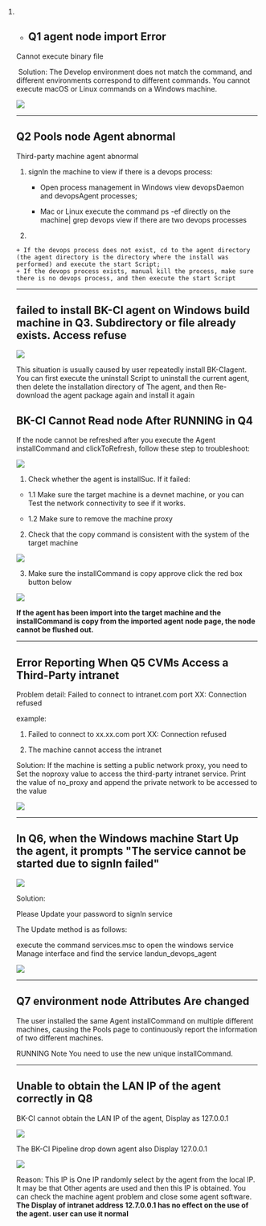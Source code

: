  1. + ## Q1 agent node import Error 

     Cannot execute binary file 

     ​ 	 Solution: The Develop environment does not match the command, and different environments correspond to different commands.  You cannot execute macOS or Linux commands on a Windows machine. 

     ![](../../../assets/import_error.png) 

     --- 

     ## Q2 Pools node Agent abnormal 

     Third-party machine agent abnormal 

     1. signIn the machine to view if there is a devops process: 

        + Open process management in Windows view devopsDaemon and devopsAgent processes; 

        + Mac or Linux execute the command ps -ef directly on the machine| grep devops view if there are two devops processes 

          

     2. 

        + If the devops process does not exist, cd to the agent directory (the agent directory is the directory where the install was performed) and execute the start Script; 
        + If the devops process exists, manual kill the process, make sure there is no devops process, and then execute the start Script 

     --- 

     ## failed to install BK-CI agent on Windows build machine in Q3. Subdirectory or file already exists. Access refuse 

     ![](../../../assets/企业微信截图_16393825053890-3096967.png) 

     This situation is usually caused by user repeatedly install BK-CIagent. You can first execute the uninstall Script to uninstall the current agent, then delete the installation directory of The agent, and then Re-download the agent package again and install it again 

     ## BK-CI Cannot Read node After RUNNING in Q4 

     If the node cannot be refreshed after you execute the Agent installCommand and clickToRefresh, follow these step to troubleshoot: 

     ![](../../../assets/get-node-error.png) 

     1. Check whether the agent is installSuc. If it failed: 

     - 1.1 Make sure the target machine is a devnet machine, or you can Test the network connectivity to see if it works. 

     - 1.2 Make sure to remove the machine proxy 

      

     2. Check that the copy command is consistent with the system of the target machine 

     ![](../../../assets/image-20220831184628259.png) 

     3. Make sure the installCommand is copy approve click the red box button below 

     ![](../../../assets/image-20220831184641257.png) 

     **If the agent has been import into the target machine and the installCommand is copy from the imported agent node page, the node cannot be flushed out.** 

     --- 

     ## Error Reporting When Q5 CVMs Access a Third-Party intranet 

     Problem detail: Failed to connect to intranet.com port XX: Connection refused 

     example: 

     1. Failed to connect to xx.xx.com port XX: Connection refused 

     2. The machine cannot access the intranet 

     Solution: If the machine is setting a public network proxy, you need to Set the noproxy value to access the third-party intranet service. Print the value of no_proxy and append the private network to be accessed to the value 

     ![](../../../assets/fail_to_connect.png) 

     --- 

     ## In Q6, when the Windows machine Start Up the agent, it prompts "The service cannot be started due to signIn failed" 

     ![](../../../assets/image-20220831154909517.png) 

     Solution: 

     Please Update your password to signIn service 

     The Update method is as follows: 

     execute the command services.msc to open the windows service Manage interface and find the service landun_devops_agent 

     ![](../../../assets/image-20220831175010006.png) 

     --- 

     ## Q7 environment node Attributes Are changed 

     The user installed the same Agent installCommand on multiple different machines, causing the Pools page to continuously report the information of two different machines. 

     RUNNING Note You need to use the new unique installCommand. 

     --- 

     ## Unable to obtain the LAN IP of the agent correctly in Q8 

     BK-CI cannot obtain the LAN IP of the agent, Display as 127.0.0.1 

     ![](../../../assets/image-20220831182403811.png) 

     The BK-CI Pipeline drop down agent also Display 127.0.0.1 

     ![](../../../assets/image-20220831182430720.png) 

     Reason: This IP is One IP randomly select by the agent from the local IP. It may be that Other agents are used and then this IP is obtained. You can check the machine agent problem and close some agent software. 
     **The Display of intranet address 12.7.0.0.1 has no effect on the use of the agent. user can use it normal** 